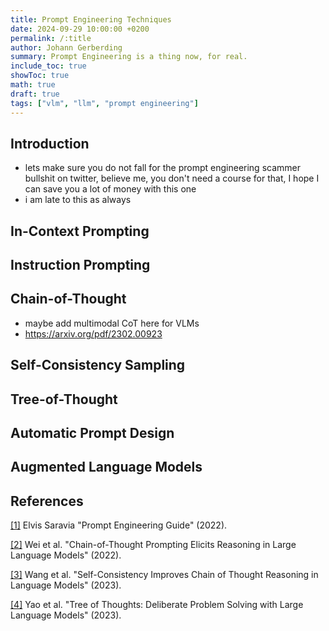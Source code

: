 ```yaml
---
title: Prompt Engineering Techniques
date: 2024-09-29 10:00:00 +0200
permalink: /:title
author: Johann Gerberding
summary: Prompt Engineering is a thing now, for real. 
include_toc: true
showToc: true
math: true
draft: true 
tags: ["vlm", "llm", "prompt engineering"]
---
```



## Introduction  

- lets make sure you do not fall for the prompt engineering scammer bullshit on twitter, believe me, you don't need a course for that, I hope I can save you a lot of money with this one
- i am late to this as always 

<p align="justify">
</p>


## In-Context Prompting 

<p align="justify">
</p>


## Instruction Prompting

<p align="justify">
</p>

## Chain-of-Thought

<p align="justify">
</p>

- maybe add multimodal CoT here for VLMs 
- https://arxiv.org/pdf/2302.00923


## Self-Consistency Sampling

<p align="justify">
</p>

## Tree-of-Thought 

<p align="justify">
</p>

## Automatic Prompt Design

<p align="justify">
</p>

## Augmented Language Models

<p align="justify">
</p>

## References 

<a name="references"></a>

[[1]](https://www.promptingguide.ai/) Elvis Saravia "Prompt Engineering Guide" (2022).

[[2]](https://arxiv.org/pdf/2201.11903) Wei et al. "Chain-of-Thought Prompting Elicits Reasoning in Large Language Models" (2022).

[[3]](https://arxiv.org/pdf/2203.11171) Wang et al. "Self-Consistency Improves Chain of Thought Reasoning in Language Models" (2023).

[[4]](https://arxiv.org/pdf/2305.10601) Yao et al. "Tree of Thoughts: Deliberate Problem Solving with Large Language Models" (2023).